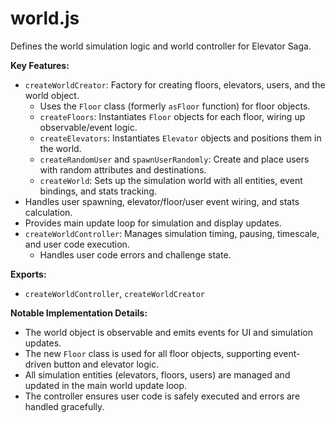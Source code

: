 # world.js

Defines the world simulation logic and world controller for Elevator Saga.

<!-- START doctoc generated TOC please keep comment here to allow auto update -->
<!-- END doctoc generated TOC please keep comment here to allow auto update -->

**Key Features:**

- `createWorldCreator`: Factory for creating floors, elevators, users, and the world object.
  - Uses the `Floor` class (formerly `asFloor` function) for floor objects.
  - `createFloors`: Instantiates `Floor` objects for each floor, wiring up observable/event logic.
  - `createElevators`: Instantiates `Elevator` objects and positions them in the world.
  - `createRandomUser` and `spawnUserRandomly`: Create and place users with random attributes and destinations.
  - `createWorld`: Sets up the simulation world with all entities, event bindings, and stats tracking.
- Handles user spawning, elevator/floor/user event wiring, and stats calculation.
- Provides main update loop for simulation and display updates.
- `createWorldController`: Manages simulation timing, pausing, timescale, and user code execution.
  - Handles user code errors and challenge state.

**Exports:**

- `createWorldController`, `createWorldCreator`

**Notable Implementation Details:**

- The world object is observable and emits events for UI and simulation updates.
- The new `Floor` class is used for all floor objects, supporting event-driven button and elevator logic.
- All simulation entities (elevators, floors, users) are managed and updated in the main world update loop.
- The controller ensures user code is safely executed and errors are handled gracefully.
